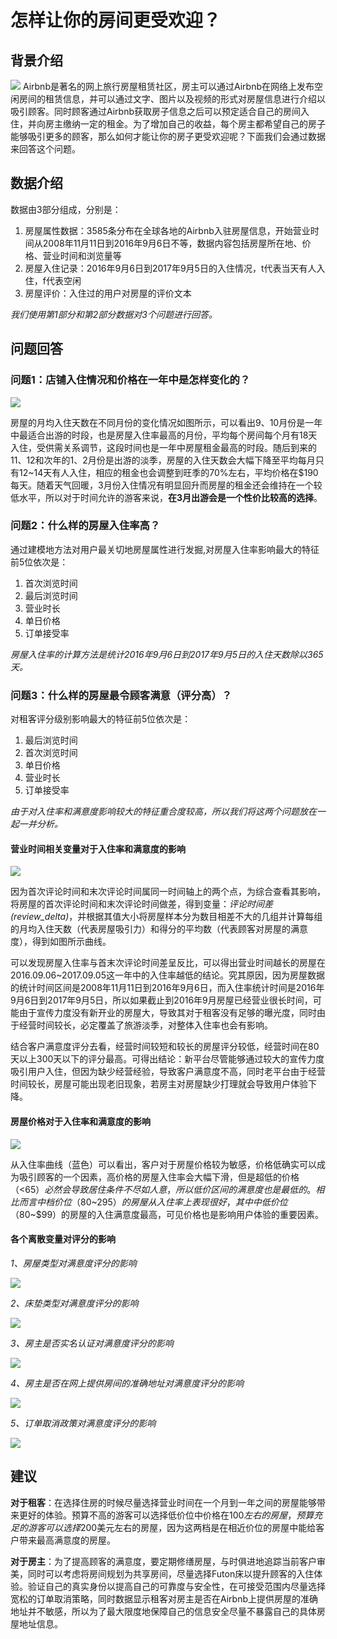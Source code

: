# 怎样让你的房间更受欢迎？
## 背景介绍
![](<../images/airbnb_logo.jpg>)
Airbnb是著名的网上旅行房屋租赁社区，房主可以通过Airbnb在网络上发布空闲房间的租赁信息，并可以通过文字、图片以及视频的形式对房屋信息进行介绍以吸引顾客。同时顾客通过Airbnb获取房子信息之后可以预定适合自己的房间入住，并向房主缴纳一定的租金。为了增加自己的收益，每个房主都希望自己的房子能够吸引更多的顾客，那么如何才能让你的房子更受欢迎呢？下面我们会通过数据来回答这个问题。

## 数据介绍
数据由3部分组成，分别是：
1.	房屋属性数据：3585条分布在全球各地的Airbnb入驻房屋信息，开始营业时间从2008年11月11日到2016年9月6日不等，数据内容包括房屋所在地、价格、营业时间和浏览量等
2.	房屋入住记录：2016年9月6日到2017年9月5日的入住情况，t代表当天有人入住，f代表空闲
3.	房屋评价：入住过的用户对房屋的评价文本

*我们使用第1部分和第2部分数据对3个问题进行回答。*


## 问题回答

### 问题1：店铺入住情况和价格在一年中是怎样变化的？
![](<../images/occupied_countandaverage_pricevariation.png>)

房屋的月均入住天数在不同月份的变化情况如图所示，可以看出9、10月份是一年中最适合出游的时段，也是房屋入住率最高的月份，平均每个房间每个月有18天入住，受供需关系调节，这段时间也是一年中房屋租金最高的时段。随后到来的11、12和次年的1、2月份是出游的淡季，房屋的入住天数会大幅下降至平均每月只有12~14天有人入住，相应的租金也会调整到旺季的70%左右，平均价格在$190每天。随着天气回暖，3月份入住情况有明显回升而房屋的租金还会维持在一个较低水平，所以对于时间允许的游客来说，**在3月出游会是一个性价比较高的选择**。
### 问题2：什么样的房屋入住率高？
通过建模地方法对用户最关切地房屋属性进行发掘,对房屋入住率影响最大的特征前5位依次是：
1.	首次浏览时间
2.	最后浏览时间
3.	营业时长
4.	单日价格
5.	订单接受率

*房屋入住率的计算方法是统计2016年9月6日到2017年9月5日的入住天数除以365天。*

### 问题3：什么样的房屋最令顾客满意（评分高）？
对租客评分级别影响最大的特征前5位依次是：
1.	最后浏览时间
2.	首次浏览时间
3.	单日价格
4.	营业时长
5.	订单接受率

*由于对入住率和满意度影响较大的特征重合度较高，所以我们将这两个问题放在一起一并分析。*

#### 营业时间相关变量对于入住率和满意度的影响
![](<../images/occupied_ratioandreview_scores_valuevariation.png>)

因为首次评论时间和末次评论时间属同一时间轴上的两个点，为综合查看其影响，将房屋的首次评论时间和末次评论时间做差，得到变量：*评论时间差(review_delta)*，并根据其值大小将房屋样本分为数目相差不大的几组并计算每组的月均入住天数（代表房屋吸引力）和得分的平均数（代表顾客对房屋的满意度），得到如图所示曲线。

可以发现房屋入住率与首末次评论时间差呈反比，可以得出营业时间越长的房屋在2016.09.06~2017.09.05这一年中的入住率越低的结论。究其原因，因为房屋数据的统计时间区间是2008年11月11日到2016年9月6日，而入住率统计时间是2016年9月6日到2017年9月5日，所以如果截止到2016年9月房屋已经营业很长时间，可能由于宣传力度没有新开业的房屋大，导致其对于租客没有足够的曝光度，同时由于经营时间较长，必定覆盖了旅游淡季，对整体入住率也会有影响。

结合客户满意度评分去看，经营时间较短和较长的房屋评分较低，经营时间在80天以上300天以下的评分最高。可得出结论：新平台尽管能够通过较大的宣传力度吸引用户入住，但因为缺少经营经验，导致客户满意度不高，同时老平台由于经营时间较长，房屋可能出现老旧现象，若房主对房屋缺少打理就会导致用户体验下降。

#### 房屋价格对于入住率和满意度的影响
![](<../images/The influence of price.png>)

从入住率曲线（蓝色）可以看出，客户对于房屋价格较为敏感，价格低确实可以成为吸引顾客的一个因素，高价格的房屋入住率会大幅下滑，但是超低的价格（<$65）必然会导致居住条件不尽如人意，所以低价区间的满意度也是最低的。相比而言中档价位（$80~$295）的房屋从入住率上表现很好，其中中低价位（$80~$99）的房屋的入住满意度最高，可见价格也是影响用户体验的重要因素。

#### 各个离散变量对评分的影响
*1、房屋类型对满意度评分的影响*

![](<../images/room_type.jpg>)

*2、床垫类型对满意度评分的影响*

![](<../images/bed_type.jpg>)

*3、房主是否实名认证对满意度评分的影响*

![](<../images/host_id_varify.jpg>)

*4、房主是否在网上提供房间的准确地址对满意度评分的影响*

![](<../images/accu_add.jpg>)

*5、订单取消政策对满意度评分的影响*

![](<../images/cancle_policy.jpg>)

## 建议
**对于租客**：在选择住房的时候尽量选择营业时间在一个月到一年之间的房屋能够带来更好的体验。预算不高的游客可以选择低价位中价格在$100左右的房屋，预算充足的游客可以选择$200美元左右的房屋，因为这两档是在相近价位的房屋中能给客户带来最高满意度的房屋。

**对于房主**：为了提高顾客的满意度，要定期修缮房屋，与时俱进地追踪当前客户审美，同时可以考虑将房间规划为共享房间，尽量选择Futon床以提升顾客的入住体验。验证自己的真实身份以提高自己的可靠度与安全性，在可接受范围内尽量选择宽松的订单取消策略，同时数据显示租客对房主是否在Airbnb上提供房屋的准确地址并不敏感，所以为了最大限度地保障自己的信息安全尽量不暴露自己的具体房屋地址信息。

